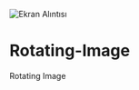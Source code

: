 
![Ekran Alıntısı](https://user-images.githubusercontent.com/100282383/183446143-7602f022-b55e-40c1-b966-a77cd6e9006e.JPG)



# Rotating-Image
Rotating Image
